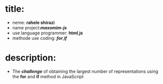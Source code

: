 # title:
* neme: **rahele shirazi**
* name project:***maxomim-js***
* use language programmer: **html**,**js**
* methode use coding: ***for***,***if***
# description:
* The ***challenge*** of obtaining the largest number of representations using the **for** and **if** method in JavaScript
